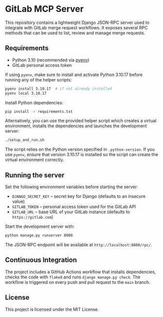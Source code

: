 # GitLab MCP Server

This repository contains a lightweight Django JSON-RPC server used to integrate
with GitLab merge request workflows. It exposes several RPC methods that can be
used to list, review and manage merge requests.

## Requirements

- Python 3.10 (recommended via [pyenv](https://github.com/pyenv/pyenv))
- GitLab personal access token

If using `pyenv`, make sure to install and activate Python 3.10.17 before
running any of the helper scripts:

```bash
pyenv install 3.10.17  # if not already installed
pyenv local 3.10.17
```

Install Python dependencies:

```bash
pip install -r requirements.txt
```

Alternatively, you can use the provided helper script which creates a
virtual environment, installs the dependencies and launches the
development server:

```bash
./setup_and_run.sh
```
The script relies on the Python version specified in `.python-version`. If you
use `pyenv`, ensure that version 3.10.17 is installed so the script can
create the virtual environment correctly.
## Running the server

Set the following environment variables before starting the server:

- `DJANGO_SECRET_KEY` – secret key for Django (defaults to an insecure value)
- `GITLAB_TOKEN` – personal access token used for the GitLab API
- `GITLAB_URL` – base URL of your GitLab instance (defaults to `https://gitlab.com`)

Start the development server with:

```bash
python manage.py runserver 8000
```

The JSON-RPC endpoint will be available at `http://localhost:8000/rpc/`.

## Continuous Integration

The project includes a GitHub Actions workflow that installs dependencies,
checks the code with `flake8` and runs `django manage.py check`. The workflow is
triggered on every push and pull request to the `main` branch.

## License

This project is licensed under the MIT License.

